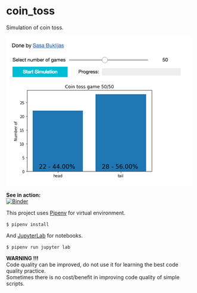 # coin_toss

Simulation of coin toss.

![44% 56% coin toss](img/44_56.png)

**See in action:**  
[![Binder](https://mybinder.org/badge.svg)](https://mybinder.org/v2/gh/sasa-buklijas/coin_toss/master?urlpath=apps%2Fcoin_toss_interactive.ipynb)

This project uses [Pipenv](https://docs.pipenv.org/) for virtual environment.  
  
    $ pipenv install

And [JupyterLab](http://jupyterlab.readthedocs.io/en/stable/) for notebooks.  

    $ pipenv run jupyter lab

**WARNING !!!**  
Code quality can be improved, do not use it for learning the best code quality practice.   
Sometimes there is no cost/benefit in improving code quality of simple scripts.